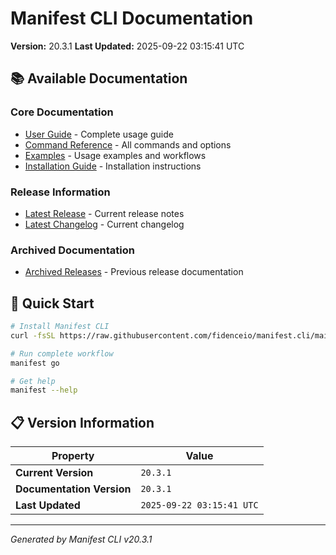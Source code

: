 # Manifest CLI Documentation

**Version:** 20.3.1
**Last Updated:** 2025-09-22 03:15:41 UTC

## 📚 Available Documentation

### Core Documentation
- [User Guide](USER_GUIDE.md) - Complete usage guide
- [Command Reference](COMMAND_REFERENCE.md) - All commands and options
- [Examples](EXAMPLES.md) - Usage examples and workflows
- [Installation Guide](INSTALLATION.md) - Installation instructions

### Release Information
- [Latest Release](RELEASE_v20.3.1.md) - Current release notes
- [Latest Changelog](CHANGELOG_v20.3.1.md) - Current changelog

### Archived Documentation
- [Archived Releases](zArchive/) - Previous release documentation

## 🚀 Quick Start

```bash
# Install Manifest CLI
curl -fsSL https://raw.githubusercontent.com/fidenceio/manifest.cli/main/install-cli.sh | bash

# Run complete workflow
manifest go

# Get help
manifest --help
```

## 📋 Version Information

| Property | Value |
|----------|-------|
| **Current Version** | `20.3.1` |
| **Documentation Version** | `20.3.1` |
| **Last Updated** | `2025-09-22 03:15:41 UTC` |

---
*Generated by Manifest CLI v20.3.1*
